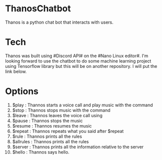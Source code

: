 # ThanosChatbot

Thanos is a python chat bot that interacts with users. 

# Tech

Thanos was built using #Discord API# on the #Nano Linux editor#. I'm looking forward to 
use the chatbot to do some machine learning project using Tensorflow library but this will be 
on another repository. I will put the link below.

# Options

1. $play : Thannos starts a voice call and play music with the command
2. $stop : Thannos stops music with the command 
3. $leave : Thannos leaves the voice call using 
4. $pause : Thannos stops the music
5. $resume : Thannos resumes the music
6. $repeat : Thannos repeats what you said after $repeat
7. $rule : Thannos prints all the rules
8. $allrules : Thannos prints all the rules
9. $server : Thannos prints all the information relative to the server
10. $hello : Thannos says hello.
